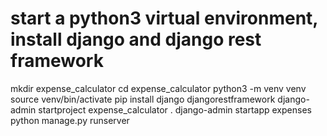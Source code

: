 # start a python3 virtual environment, install django and django rest framework
mkdir expense_calculator
cd expense_calculator
python3 -m venv venv
source venv/bin/activate
pip install django djangorestframework
django-admin startproject expense_calculator .
django-admin startapp expenses
python manage.py runserver
